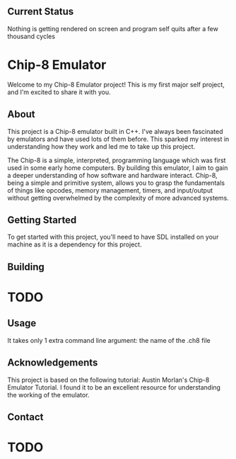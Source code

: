 ## Current Status

Nothing is getting rendered on screen and program self quits after a few thousand cycles

# Chip-8 Emulator

Welcome to my Chip-8 Emulator project! This is my first major self project, and I'm excited to share it with you.

## About

This project is a Chip-8 emulator built in C++. I've always been fascinated by emulators and have used lots of them before. This sparked my interest in understanding how they work and led me to take up this project.

The Chip-8 is a simple, interpreted, programming language which was first used in some early home computers. By building this emulator, I aim to gain a deeper understanding of how software and hardware interact. Chip-8, being a simple and primitive system, allows you to grasp the fundamentals of things like opcodes, memory management, timers, and input/output without getting overwhelmed by the complexity of more advanced systems.

## Getting Started

To get started with this project, you'll need to have SDL installed on your machine as it is a dependency for this project.

## Building

# TODO

## Usage

It takes only 1 extra command line argument: the name of the .ch8 file 

## Acknowledgements

This project is based on the following tutorial: Austin Morlan's Chip-8 Emulator Tutorial. I found it to be an excellent resource for understanding the working of the emulator.

## Contact

# TODO